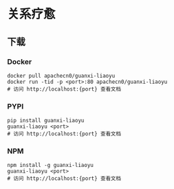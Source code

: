 # 关系疗愈

## 下载

### Docker

```
docker pull apachecn0/guanxi-liaoyu
docker run -tid -p <port>:80 apachecn0/guanxi-liaoyu
# 访问 http://localhost:{port} 查看文档
```

### PYPI

```
pip install guanxi-liaoyu
guanxi-liaoyu <port>
# 访问 http://localhost:{port} 查看文档
```

### NPM

```
npm install -g guanxi-liaoyu
guanxi-liaoyu <port>
# 访问 http://localhost:{port} 查看文档
```